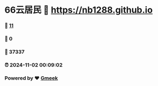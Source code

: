 # 66云居民 :link: https://nb1288.github.io 
### :page_facing_up: [11](https://nb1288.github.io/tag.html) 
### :speech_balloon: 0 
### :hibiscus: 37337 
### :alarm_clock: 2024-11-02 00:09:02 
### Powered by :heart: [Gmeek](https://github.com/Meekdai/Gmeek)
